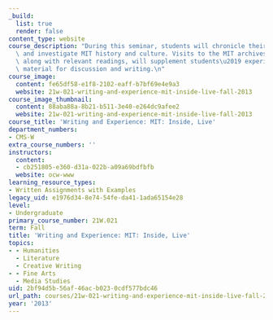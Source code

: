 ```yaml
---
_build:
  list: true
  render: false
content_type: website
course_description: "During this seminar, students will chronicle their MIT experiences\
  \ and investigate MIT history and culture. Visits to the MIT archives and museum,\
  \ along with relevant readings, will supplement students\u2019 experiences as source\
  \ material for discussion and writing.\n"
course_image:
  content: fe65df58-e1f8-2102-eaff-b7bf69e4e9a3
  website: 21w-021-writing-and-experience-mit-inside-live-fall-2013
course_image_thumbnail:
  content: 88aba88a-8b21-b511-3e40-e264dc9afee2
  website: 21w-021-writing-and-experience-mit-inside-live-fall-2013
course_title: 'Writing and Experience: MIT: Inside, Live'
department_numbers:
- CMS-W
extra_course_numbers: ''
instructors:
  content:
  - cb251805-e360-d31a-022b-a09a69bdfbfb
  website: ocw-www
learning_resource_types:
- Written Assignments with Examples
legacy_uid: e1976d34-8e74-54fe-da41-1ada65154e28
level:
- Undergraduate
primary_course_number: 21W.021
term: Fall
title: 'Writing and Experience: MIT: Inside, Live'
topics:
- - Humanities
  - Literature
  - Creative Writing
- - Fine Arts
  - Media Studies
uid: 2bf94d5b-56af-46ac-b023-0cdf577bdc46
url_path: courses/21w-021-writing-and-experience-mit-inside-live-fall-2013
year: '2013'
---
```

